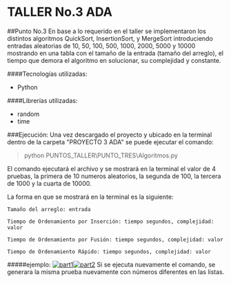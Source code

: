 
# TALLER No.3 ADA
##Punto No.3
En base a lo requerido en el taller se implementaron los distintos algoritmos QuickSort, InsertionSort,
y MergeSort introduciendo entradas aleatorias de 10, 50, 100, 500, 1000, 2000, 5000 y 10000 mostrando en una tabla con el tamaño de la entrada (tamaño del arreglo), el tiempo que demora el algoritmo en solucionar, su complejidad y constante.

####Tecnologías utilizadas:
- Python

####Librerías utilizadas:
- random
- time

###Ejecución:
Una vez descargado el proyecto y ubicado en la terminal dentro de la carpeta "PROYECTO 3 ADA" se puede ejecutar el comando:

> python PUNTOS_TALLER\PUNTO_TRES\Algoritmos.py

El comando ejecutará el archivo y se mostrará en la terminal el valor de 4 pruebas, la primera de 10 numeros aleatorios, la segunda de 100, la tercera de 1000 y la cuarta de 10000.

La forma en que se mostrará en la terminal es la siguiente:

`Tamaño del arreglo: entrada`

`Tiempo de Ordenamiento por Inserción: tiempo segundos, complejidad: valor`

`Tiempo de Ordenamiento por Fusión: tiempo segundos, complejidad: valor`

`Tiempo de Ordenamiento Rápido: tiempo segundos, complejidad: valor`

#####ejemplo:
[![part1](https://photos.app.goo.gl/n41B2eQ8wdYgh8WV7 "part1")](https://photos.app.goo.gl/n41B2eQ8wdYgh8WV7 "part1")[![part2](https://photos.app.goo.gl/LFwcB9naG8ckNNDN9 "part2")](https://photos.app.goo.gl/LFwcB9naG8ckNNDN9 "part2")
Si se ejecuta nuevamente el comando, se generara la misma prueba nuevamente con números diferentes en las listas.